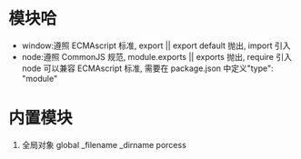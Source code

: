 # 模块哈

- window:遵照 ECMAscript 标准, export || export default 抛出, import 引入
- node:遵照 CommonJS 规范, module.exports || exports 抛出, require 引入
  node 可以兼容 ECMAscript 标准, 需要在 package.json 中定义"type": "module"
# 内置模块
1. 全局对象 global _filename _dirname porcess